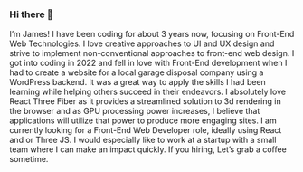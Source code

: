 ### Hi there 👋 

I’m James! I have been coding for about 3 years now, focusing on Front-End Web Technologies.  I love creative approaches to UI and UX design and strive to implement non-conventional approaches to front-end web design. I got into coding in 2022 and fell in love with Front-End development when I had to create a website for a local garage disposal company using a WordPress backend. It was a great way to apply the skills I had been learning while helping others succeed in their endeavors. I absolutely love React Three Fiber as it provides a streamlined solution to 3d rendering in the browser and as GPU processing power increases, I believe that applications will utilize that power to produce more engaging sites.  I am currently looking for a Front-End Web Developer role, ideally using React and or Three JS. I would especially like to work at a startup with a small team where I can make an impact quickly. If you hiring, Let’s grab a coffee sometime.  



<!--
**sqallFF/sqallFF** is a ✨ _special_ ✨ repository because its `README.md` (this file) appears on your GitHub profile.

Here are some ideas to get you started:

- 🔭 I’m currently working on ...
- 🌱 I’m currently learning ...
- 👯 I’m looking to collaborate on ...
- 🤔 I’m looking for help with ...
- 💬 Ask me about ...
- 📫 How to reach me: ...
- 😄 Pronouns: ...
- ⚡ Fun fact: ...
-->
